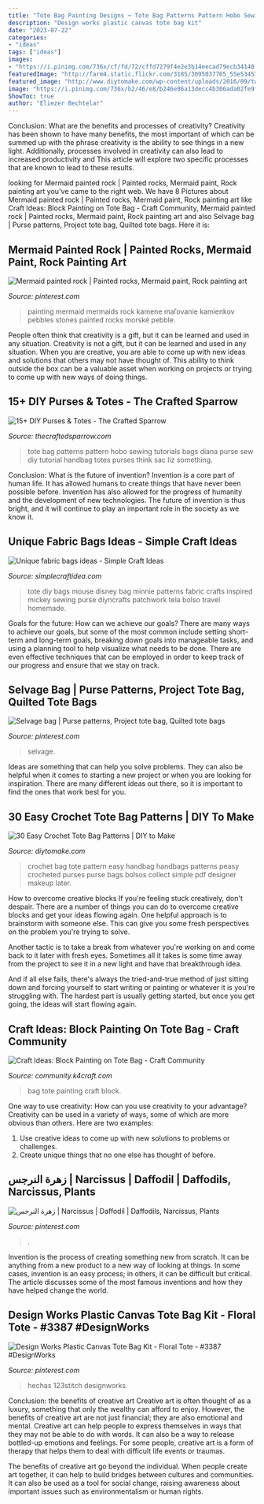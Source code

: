 ```yaml
---
title: "Tote Bag Painting Designs ~ Tote Bag Patterns Pattern Hobo Sewing Tutorials Bags Diana Purse Sew Diy Tutorial Handbag Totes Purses Think Sac Liz Something"
description: "Design works plastic canvas tote bag kit"
date: "2023-07-22"
categories:
- "ideas"
tags: ["ideas"]
images:
- "https://i.pinimg.com/736x/cf/fd/72/cffd7279f4e2e3b14eecad79ecb34140.jpg"
featuredImage: "http://farm4.static.flickr.com/3185/3095037765_55e534575c.jpg?v=0"
featured_image: "http://www.diytomake.com/wp-content/uploads/2016/09/two-crochet-tote-bag-pattern.jpg"
image: "https://i.pinimg.com/736x/b2/46/e8/b246e86a13decc4b306ada02fe9f21f8.jpg"
ShowToc: true
author: "Eliezer Bechtelar"
---
```



Conclusion: What are the benefits and processes of creativity?
Creativity has been shown to have many benefits, the most important of which can be summed up with the phrase creativity is the ability to see things in a new light. Additionally, processes involved in creativity can also lead to increased productivity and This article will explore two specific processes that are known to lead to these results.

	

		
looking for Mermaid painted rock | Painted rocks, Mermaid paint, Rock painting art you've came to the right web. We have 8 Pictures about Mermaid painted rock | Painted rocks, Mermaid paint, Rock painting art like Craft Ideas: Block Painting on Tote Bag - Craft Community, Mermaid painted rock | Painted rocks, Mermaid paint, Rock painting art and also Selvage bag | Purse patterns, Project tote bag, Quilted tote bags. Here it is:
		
    
## Mermaid Painted Rock | Painted Rocks, Mermaid Paint, Rock Painting Art

<img loading=lazy src="https://i.pinimg.com/736x/cf/fd/72/cffd7279f4e2e3b14eecad79ecb34140.jpg" onerror="this.onerror=null;this.src='https://tse1.mm.bing.net/th?id=OIP.8PmkNduSoUDxqRdFNRY83AHaNK&amp;pid=15.1';" alt="Mermaid painted rock | Painted rocks, Mermaid paint, Rock painting art">

_Source: pinterest.com_

>painting mermaid mermaids rock kamene maľovanie kamienkov pebbles stones painted rocks morské pebble. 

	

People often think that creativity is a gift, but it can be learned and used in any situation.
Creativity is not a gift, but it can be learned and used in any situation. When you are creative, you are able to come up with new ideas and solutions that others may not have thought of. This ability to think outside the box can be a valuable asset when working on projects or trying to come up with new ways of doing things.

    
## 15+ DIY Purses &amp; Totes - The Crafted Sparrow

<img loading=lazy src="http://farm4.static.flickr.com/3185/3095037765_55e534575c.jpg?v=0" onerror="this.onerror=null;this.src='https://tse3.mm.bing.net/th?id=OIP.O1iHUdw2U2QjxKYZtSvR1wAAAA&amp;pid=15.1';" alt="15+ DIY Purses &amp; Totes - The Crafted Sparrow">

_Source: thecraftedsparrow.com_

>tote bag patterns pattern hobo sewing tutorials bags diana purse sew diy tutorial handbag totes purses think sac liz something. 

	

Conclusion: What is the future of invention?
Invention is a core part of human life. It has allowed humans to create things that have never been possible before. Invention has also allowed for the progress of humanity and the development of new technologies. The future of invention is thus bright, and it will continue to play an important role in the society as we know it.

    
## Unique Fabric Bags Ideas - Simple Craft Ideas

<img loading=lazy src="https://simplecraftidea.com/wp-content/uploads/2018/01/fabric-bags-ideas-13.jpg" onerror="this.onerror=null;this.src='https://tse3.mm.bing.net/th?id=OIP.5vYYfzmjK_Vfzp9VkUqLYgHaJ6&amp;pid=15.1';" alt="Unique fabric bags ideas - Simple Craft Ideas">

_Source: simplecraftidea.com_

>tote diy bags mouse disney bag minnie patterns fabric crafts inspired mickey sewing purse diyncrafts patchwork tela bolso travel homemade. 

	

Goals for the future: How can we achieve our goals?
There are many ways to achieve our goals, but some of the most common include setting short-term and long-term goals, breaking down goals into manageable tasks, and using a planning tool to help visualize what needs to be done. There are even effective techniques that can be employed in order to keep track of our progress and ensure that we stay on track.

    
## Selvage Bag | Purse Patterns, Project Tote Bag, Quilted Tote Bags

<img loading=lazy src="https://i.pinimg.com/736x/17/f9/51/17f951cf0aa57c5e874d78dfcead734b.jpg" onerror="this.onerror=null;this.src='https://tse1.mm.bing.net/th?id=OIP.OisqMoRdtO6XWngNBuSpPAHaJ6&amp;pid=15.1';" alt="Selvage bag | Purse patterns, Project tote bag, Quilted tote bags">

_Source: pinterest.com_

>selvage. 

	

Ideas are something that can help you solve problems. They can also be helpful when it comes to starting a new project or when you are looking for inspiration. There are many different ideas out there, so it is important to find the ones that work best for you.

    
## 30 Easy Crochet Tote Bag Patterns | DIY To Make

<img loading=lazy src="http://www.diytomake.com/wp-content/uploads/2016/09/two-crochet-tote-bag-pattern.jpg" onerror="this.onerror=null;this.src='https://tse1.mm.bing.net/th?id=OIP.brnJvErqhU9IL2Fb_NLGsAHaJ6&amp;pid=15.1';" alt="30 Easy Crochet Tote Bag Patterns | DIY to Make">

_Source: diytomake.com_

>crochet bag tote pattern easy handbag handbags patterns peasy crocheted purses purse bags bolsos collect simple pdf designer makeup later. 

	

How to overcome creative blocks
If you're feeling stuck creatively, don't despair. There are a number of things you can do to overcome creative blocks and get your ideas flowing again.
One helpful approach is to brainstorm with someone else. This can give you some fresh perspectives on the problem you're trying to solve.

Another tactic is to take a break from whatever you're working on and come back to it later with fresh eyes. Sometimes all it takes is some time away from the project to see it in a new light and have that breakthrough idea.

And if all else fails, there's always the tried-and-true method of just sitting down and forcing yourself to start writing or painting or whatever it is you're struggling with. The hardest part is usually getting started, but once you get going, the ideas will start flowing again.

    
## Craft Ideas: Block Painting On Tote Bag - Craft Community

<img loading=lazy src="http://community.k4craft.com/wp-content/uploads/2017/07/Block-print-ideas-7.jpg" onerror="this.onerror=null;this.src='https://tse3.mm.bing.net/th?id=OIP.QeaUSxYavieCbABc_detuQHaGf&amp;pid=15.1';" alt="Craft Ideas: Block Painting on Tote Bag - Craft Community">

_Source: community.k4craft.com_

>bag tote painting craft block. 

	

One way to use creativity: How can you use creativity to your advantage?
Creativity can be used in a variety of ways, some of which are more obvious than others. Here are two examples: 
1. Use creative ideas to come up with new solutions to problems or challenges.
2. Create unique things that no one else has thought of before.

    
## زهرة النرجس | Narcissus | Daffodil | Daffodils, Narcissus, Plants

<img loading=lazy src="https://i.pinimg.com/736x/b1/45/6d/b1456d6bfaa726bf01c8189bafef8bae.jpg" onerror="this.onerror=null;this.src='https://tse2.mm.bing.net/th?id=OIP.UOg2LhCauxie3hrSLD8srAHaHa&amp;pid=15.1';" alt="زهرة النرجس | Narcissus | Daffodil | Daffodils, Narcissus, Plants">

_Source: pinterest.com_

>. 

	

Invention is the process of creating something new from scratch. It can be anything from a new product to a new way of looking at things. In some cases, invention is an easy process; in others, it can be difficult but critical. The article discusses some of the most famous inventions and how they have helped change the world.

    
## Design Works Plastic Canvas Tote Bag Kit - Floral Tote - #3387 #DesignWorks

<img loading=lazy src="https://i.pinimg.com/736x/b2/46/e8/b246e86a13decc4b306ada02fe9f21f8.jpg" onerror="this.onerror=null;this.src='https://tse4.mm.bing.net/th?id=OIP.LanT7WXNnssYbomF0m54LAHaIc&amp;pid=15.1';" alt="Design Works Plastic Canvas Tote Bag Kit - Floral Tote - #3387 #DesignWorks">

_Source: pinterest.com_

>hechas 123stitch designworks. 

	

Conclusion: the benefits of creative art
Creative art is often thought of as a luxury, something that only the wealthy can afford to enjoy. However, the benefits of creative art are not just financial; they are also emotional and mental.
Creative art can help people to express themselves in ways that they may not be able to do with words. It can also be a way to release bottled-up emotions and feelings. For some people, creative art is a form of therapy that helps them to deal with difficult life events or traumas.

The benefits of creative art go beyond the individual. When people create art together, it can help to build bridges between cultures and communities. It can also be used as a tool for social change, raising awareness about important issues such as environmentalism or human rights.


